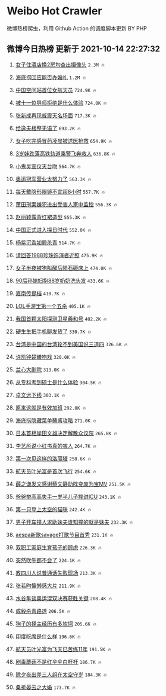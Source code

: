 # Weibo Hot Crawler 



微博热榜爬虫，利用 Github Action 的调度脚本更新 BY PHP 


## 微博今日热榜 更新于 2021-10-14 22:27:32 
1. [女子住酒店换2房均查出摄像头](https://s.weibo.com/weibo?q=%23%E5%A5%B3%E5%AD%90%E4%BD%8F%E9%85%92%E5%BA%97%E6%8D%A22%E6%88%BF%E5%9D%87%E6%9F%A5%E5%87%BA%E6%91%84%E5%83%8F%E5%A4%B4%23&Refer=top) `2.3M 🔥` 

1. [海底捞回应能否办婚礼](https://s.weibo.com/weibo?q=%23%E6%B5%B7%E5%BA%95%E6%8D%9E%E5%9B%9E%E5%BA%94%E8%83%BD%E5%90%A6%E5%8A%9E%E5%A9%9A%E7%A4%BC%23&Refer=top) `1.2M 🔥` 

1. [中国空间站首位女航天员](https://s.weibo.com/weibo?q=%23%E4%B8%AD%E5%9B%BD%E7%A9%BA%E9%97%B4%E7%AB%99%E9%A6%96%E4%BD%8D%E5%A5%B3%E8%88%AA%E5%A4%A9%E5%91%98%23&Refer=top) `724.9K 🔥` 

1. [被十一位导师拒绝是什么体验](https://s.weibo.com/weibo?q=%23%E8%A2%AB%E5%8D%81%E4%B8%80%E4%BD%8D%E5%AF%BC%E5%B8%88%E6%8B%92%E7%BB%9D%E6%98%AF%E4%BB%80%E4%B9%88%E4%BD%93%E9%AA%8C%23&Refer=top) `724.0K 🔥` 

1. [张新成再现威震天名场面](https://s.weibo.com/weibo?q=%23%E5%BC%A0%E6%96%B0%E6%88%90%E5%86%8D%E7%8E%B0%E5%A8%81%E9%9C%87%E5%A4%A9%E5%90%8D%E5%9C%BA%E9%9D%A2%23&Refer=top) `717.3K 🔥` 

1. [给逸夫楼整无语了](https://s.weibo.com/weibo?q=%23%E7%BB%99%E9%80%B8%E5%A4%AB%E6%A5%BC%E6%95%B4%E6%97%A0%E8%AF%AD%E4%BA%86%23&Refer=top) `693.2K 🔥` 

1. [女子吃完感冒药凌晨被送医抢救](https://s.weibo.com/weibo?q=%23%E5%A5%B3%E5%AD%90%E5%90%83%E5%AE%8C%E6%84%9F%E5%86%92%E8%8D%AF%E5%87%8C%E6%99%A8%E8%A2%AB%E9%80%81%E5%8C%BB%E6%8A%A2%E6%95%91%23&Refer=top) `654.9K 🔥` 

1. [3岁娃跌落高铁轨道乘警飞奔救人](https://s.weibo.com/weibo?q=%233%E5%B2%81%E5%A8%83%E8%B7%8C%E8%90%BD%E9%AB%98%E9%93%81%E8%BD%A8%E9%81%93%E4%B9%98%E8%AD%A6%E9%A3%9E%E5%A5%94%E6%95%91%E4%BA%BA%23&Refer=top) `636.8K 🔥` 

1. [小鬼吴宣仪天台吻](https://s.weibo.com/weibo?q=%23%E5%B0%8F%E9%AC%BC%E5%90%B4%E5%AE%A3%E4%BB%AA%E5%A4%A9%E5%8F%B0%E5%90%BB%23&Refer=top) `564.7K 🔥` 

1. [奥运冠军营业太努力了](https://s.weibo.com/weibo?q=%23%E5%A5%A5%E8%BF%90%E5%86%A0%E5%86%9B%E8%90%A5%E4%B8%9A%E5%A4%AA%E5%8A%AA%E5%8A%9B%E4%BA%86%23&Refer=top) `563.3K 🔥` 

1. [每天戴隐形眼镜不宜超8小时](https://s.weibo.com/weibo?q=%23%E6%AF%8F%E5%A4%A9%E6%88%B4%E9%9A%90%E5%BD%A2%E7%9C%BC%E9%95%9C%E4%B8%8D%E5%AE%9C%E8%B6%858%E5%B0%8F%E6%97%B6%23&Refer=top) `557.7K 🔥` 

1. [莆田刑案嫌犯进出受害人家中监控](https://s.weibo.com/weibo?q=%23%E8%8E%86%E7%94%B0%E5%88%91%E6%A1%88%E5%AB%8C%E7%8A%AF%E8%BF%9B%E5%87%BA%E5%8F%97%E5%AE%B3%E4%BA%BA%E5%AE%B6%E4%B8%AD%E7%9B%91%E6%8E%A7%23&Refer=top) `556.3K 🔥` 

1. [赵丽颖露背红裙造型](https://s.weibo.com/weibo?q=%23%E8%B5%B5%E4%B8%BD%E9%A2%96%E9%9C%B2%E8%83%8C%E7%BA%A2%E8%A3%99%E9%80%A0%E5%9E%8B%23&Refer=top) `555.3K 🔥` 

1. [中国正式进入探日时代](https://s.weibo.com/weibo?q=%23%E4%B8%AD%E5%9B%BD%E6%AD%A3%E5%BC%8F%E8%BF%9B%E5%85%A5%E6%8E%A2%E6%97%A5%E6%97%B6%E4%BB%A3%23&Refer=top) `552.0K 🔥` 

1. [杨紫沉香如屑杀青](https://s.weibo.com/weibo?q=%E6%9D%A8%E7%B4%AB%E6%B2%89%E9%A6%99%E5%A6%82%E5%B1%91%E6%9D%80%E9%9D%92&Refer=top) `514.7K 🔥` 

1. [请回答1988珍珠饰演者近照](https://s.weibo.com/weibo?q=%23%E8%AF%B7%E5%9B%9E%E7%AD%941988%E7%8F%8D%E7%8F%A0%E9%A5%B0%E6%BC%94%E8%80%85%E8%BF%91%E7%85%A7%23&Refer=top) `475.9K 🔥` 

1. [女子半夜被狗叫醒后陨石砸床上](https://s.weibo.com/weibo?q=%23%E5%A5%B3%E5%AD%90%E5%8D%8A%E5%A4%9C%E8%A2%AB%E7%8B%97%E5%8F%AB%E9%86%92%E5%90%8E%E9%99%A8%E7%9F%B3%E7%A0%B8%E5%BA%8A%E4%B8%8A%23&Refer=top) `474.0K 🔥` 

1. [90后孙媳妇抱88岁奶奶洗头发](https://s.weibo.com/weibo?q=%2390%E5%90%8E%E5%AD%99%E5%AA%B3%E5%A6%87%E6%8A%B188%E5%B2%81%E5%A5%B6%E5%A5%B6%E6%B4%97%E5%A4%B4%E5%8F%91%23&Refer=top) `433.6K 🔥` 

1. [嘉南传提档](https://s.weibo.com/weibo?q=%23%E5%98%89%E5%8D%97%E4%BC%A0%E6%8F%90%E6%A1%A3%23&Refer=top) `410.7K 🔥` 

1. [LOL手游里第一个五杀](https://s.weibo.com/weibo?q=%23LOL%E6%89%8B%E6%B8%B8%E9%87%8C%E7%AC%AC%E4%B8%80%E4%B8%AA%E4%BA%94%E6%9D%80%23&Refer=top) `405.1K 🔥` 

1. [我国首颗太阳探测卫星羲和号](https://s.weibo.com/weibo?q=%23%E6%88%91%E5%9B%BD%E9%A6%96%E9%A2%97%E5%A4%AA%E9%98%B3%E6%8E%A2%E6%B5%8B%E5%8D%AB%E6%98%9F%E7%BE%B2%E5%92%8C%E5%8F%B7%23&Refer=top) `402.2K 🔥` 

1. [硬生生把手机聊发货了](https://s.weibo.com/weibo?q=%23%E7%A1%AC%E7%94%9F%E7%94%9F%E6%8A%8A%E6%89%8B%E6%9C%BA%E8%81%8A%E5%8F%91%E8%B4%A7%E4%BA%86%23&Refer=top) `330.7K 🔥` 

1. [台湾是中国的台湾轮不到美国说三道四](https://s.weibo.com/weibo?q=%23%E5%8F%B0%E6%B9%BE%E6%98%AF%E4%B8%AD%E5%9B%BD%E7%9A%84%E5%8F%B0%E6%B9%BE%E8%BD%AE%E4%B8%8D%E5%88%B0%E7%BE%8E%E5%9B%BD%E8%AF%B4%E4%B8%89%E9%81%93%E5%9B%9B%23&Refer=top) `326.6K 🔥` 

1. [许凯钟楚曦吻戏](https://s.weibo.com/weibo?q=%23%E8%AE%B8%E5%87%AF%E9%92%9F%E6%A5%9A%E6%9B%A6%E5%90%BB%E6%88%8F%23&Refer=top) `320.0K 🔥` 

1. [兰心大剧院](https://s.weibo.com/weibo?q=%E5%85%B0%E5%BF%83%E5%A4%A7%E5%89%A7%E9%99%A2&Refer=top) `313.0K 🔥` 

1. [从专科考到硕士是什么体验](https://s.weibo.com/weibo?q=%23%E4%BB%8E%E4%B8%93%E7%A7%91%E8%80%83%E5%88%B0%E7%A1%95%E5%A3%AB%E6%98%AF%E4%BB%80%E4%B9%88%E4%BD%93%E9%AA%8C%23&Refer=top) `304.5K 🔥` 

1. [卓文远下线](https://s.weibo.com/weibo?q=%23%E5%8D%93%E6%96%87%E8%BF%9C%E4%B8%8B%E7%BA%BF%23&Refer=top) `303.1K 🔥` 

1. [原来这就是有效加班](https://s.weibo.com/weibo?q=%23%E5%8E%9F%E6%9D%A5%E8%BF%99%E5%B0%B1%E6%98%AF%E6%9C%89%E6%95%88%E5%8A%A0%E7%8F%AD%23&Refer=top) `292.0K 🔥` 

1. [海底捞隐藏菜单蘸酱攻略](https://s.weibo.com/weibo?q=%23%E6%B5%B7%E5%BA%95%E6%8D%9E%E9%9A%90%E8%97%8F%E8%8F%9C%E5%8D%95%E8%98%B8%E9%85%B1%E6%94%BB%E7%95%A5%23&Refer=top) `271.0K 🔥` 

1. [日本首相岸田文雄决定解散众议院](https://s.weibo.com/weibo?q=%23%E6%97%A5%E6%9C%AC%E9%A6%96%E7%9B%B8%E5%B2%B8%E7%94%B0%E6%96%87%E9%9B%84%E5%86%B3%E5%AE%9A%E8%A7%A3%E6%95%A3%E4%BC%97%E8%AE%AE%E9%99%A2%23&Refer=top) `265.8K 🔥` 

1. [李艺彤说小红书真的害人](https://s.weibo.com/weibo?q=%23%E6%9D%8E%E8%89%BA%E5%BD%A4%E8%AF%B4%E5%B0%8F%E7%BA%A2%E4%B9%A6%E7%9C%9F%E7%9A%84%E5%AE%B3%E4%BA%BA%23&Refer=top) `264.7K 🔥` 

1. [第一次见这样的洛丽塔](https://s.weibo.com/weibo?q=%23%E7%AC%AC%E4%B8%80%E6%AC%A1%E8%A7%81%E8%BF%99%E6%A0%B7%E7%9A%84%E6%B4%9B%E4%B8%BD%E5%A1%94%23&Refer=top) `258.6K 🔥` 

1. [航天员叶光富是首次飞行](https://s.weibo.com/weibo?q=%23%E8%88%AA%E5%A4%A9%E5%91%98%E5%8F%B6%E5%85%89%E5%AF%8C%E6%98%AF%E9%A6%96%E6%AC%A1%E9%A3%9E%E8%A1%8C%23&Refer=top) `254.6K 🔥` 

1. [薛之谦发文感谢蔡文静助阵变废为宝MV](https://s.weibo.com/weibo?q=%23%E8%96%9B%E4%B9%8B%E8%B0%A6%E5%8F%91%E6%96%87%E6%84%9F%E8%B0%A2%E8%94%A1%E6%96%87%E9%9D%99%E5%8A%A9%E9%98%B5%E5%8F%98%E5%BA%9F%E4%B8%BA%E5%AE%9DMV%23&Refer=top) `251.5K 🔥` 

1. [爸爸举高高失手一岁半儿子摔进ICU](https://s.weibo.com/weibo?q=%23%E7%88%B8%E7%88%B8%E4%B8%BE%E9%AB%98%E9%AB%98%E5%A4%B1%E6%89%8B%E4%B8%80%E5%B2%81%E5%8D%8A%E5%84%BF%E5%AD%90%E6%91%94%E8%BF%9BICU%23&Refer=top) `243.1K 🔥` 

1. [第一只登上太空的猫咪](https://s.weibo.com/weibo?q=%23%E7%AC%AC%E4%B8%80%E5%8F%AA%E7%99%BB%E4%B8%8A%E5%A4%AA%E7%A9%BA%E7%9A%84%E7%8C%AB%E5%92%AA%23&Refer=top) `242.4K 🔥` 

1. [男子开车撞人求助妹夫谁知撞的就是妹夫](https://s.weibo.com/weibo?q=%23%E7%94%B7%E5%AD%90%E5%BC%80%E8%BD%A6%E6%92%9E%E4%BA%BA%E6%B1%82%E5%8A%A9%E5%A6%B9%E5%A4%AB%E8%B0%81%E7%9F%A5%E6%92%9E%E7%9A%84%E5%B0%B1%E6%98%AF%E5%A6%B9%E5%A4%AB%23&Refer=top) `232.3K 🔥` 

1. [aespa新歌savage打歌节目首秀](https://s.weibo.com/weibo?q=%23aespa%E6%96%B0%E6%AD%8Csavage%E6%89%93%E6%AD%8C%E8%8A%82%E7%9B%AE%E9%A6%96%E7%A7%80%23&Refer=top) `231.1K 🔥` 

1. [双职工家庭生育孩子的顾虑](https://s.weibo.com/weibo?q=%23%E5%8F%8C%E8%81%8C%E5%B7%A5%E5%AE%B6%E5%BA%AD%E7%94%9F%E8%82%B2%E5%AD%A9%E5%AD%90%E7%9A%84%E9%A1%BE%E8%99%91%23&Refer=top) `226.3K 🔥` 

1. [突然吹牛都不会了](https://s.weibo.com/weibo?q=%23%E7%AA%81%E7%84%B6%E5%90%B9%E7%89%9B%E9%83%BD%E4%B8%8D%E4%BC%9A%E4%BA%86%23&Refer=top) `224.1K 🔥` 

1. [教四川人说普通话失败现场](https://s.weibo.com/weibo?q=%23%E6%95%99%E5%9B%9B%E5%B7%9D%E4%BA%BA%E8%AF%B4%E6%99%AE%E9%80%9A%E8%AF%9D%E5%A4%B1%E8%B4%A5%E7%8E%B0%E5%9C%BA%23&Refer=top) `213.3K 🔥` 

1. [张若昀慵懒感大片](https://s.weibo.com/weibo?q=%E5%BC%A0%E8%8B%A5%E6%98%80%E6%85%B5%E6%87%92%E6%84%9F%E5%A4%A7%E7%89%87&Refer=top) `211.9K 🔥` 

1. [水谷隼谈奥运混双决赛获胜关键](https://s.weibo.com/weibo?q=%23%E6%B0%B4%E8%B0%B7%E9%9A%BC%E8%B0%88%E5%A5%A5%E8%BF%90%E6%B7%B7%E5%8F%8C%E5%86%B3%E8%B5%9B%E8%8E%B7%E8%83%9C%E5%85%B3%E9%94%AE%23&Refer=top) `208.4K 🔥` 

1. [成毅杀青路透](https://s.weibo.com/weibo?q=%23%E6%88%90%E6%AF%85%E6%9D%80%E9%9D%92%E8%B7%AF%E9%80%8F%23&Refer=top) `206.5K 🔥` 

1. [狗子的择主经历有多坎坷](https://s.weibo.com/weibo?q=%23%E7%8B%97%E5%AD%90%E7%9A%84%E6%8B%A9%E4%B8%BB%E7%BB%8F%E5%8E%86%E6%9C%89%E5%A4%9A%E5%9D%8E%E5%9D%B7%23&Refer=top) `205.6K 🔥` 

1. [印度吃席是什么样](https://s.weibo.com/weibo?q=%23%E5%8D%B0%E5%BA%A6%E5%90%83%E5%B8%AD%E6%98%AF%E4%BB%80%E4%B9%88%E6%A0%B7%23&Refer=top) `196.6K 🔥` 

1. [航天员叶光富为飞天已苦练11年](https://s.weibo.com/weibo?q=%23%E8%88%AA%E5%A4%A9%E5%91%98%E5%8F%B6%E5%85%89%E5%AF%8C%E4%B8%BA%E9%A3%9E%E5%A4%A9%E5%B7%B2%E8%8B%A6%E7%BB%8311%E5%B9%B4%23&Refer=top) `191.5K 🔥` 

1. [剧毒蘑菇不是红伞伞白杆杆](https://s.weibo.com/weibo?q=%E5%89%A7%E6%AF%92%E8%98%91%E8%8F%87%E4%B8%8D%E6%98%AF%E7%BA%A2%E4%BC%9E%E4%BC%9E%E7%99%BD%E6%9D%86%E6%9D%86&Refer=top) `186.7K 🔥` 

1. [除夕夜出差三人组在太空守岁](https://s.weibo.com/weibo?q=%23%E9%99%A4%E5%A4%95%E5%A4%9C%E5%87%BA%E5%B7%AE%E4%B8%89%E4%BA%BA%E7%BB%84%E5%9C%A8%E5%A4%AA%E7%A9%BA%E5%AE%88%E5%B2%81%23&Refer=top) `184.3K 🔥` 

1. [桑祈晏云之大婚](https://s.weibo.com/weibo?q=%23%E6%A1%91%E7%A5%88%E6%99%8F%E4%BA%91%E4%B9%8B%E5%A4%A7%E5%A9%9A%23&Refer=top) `173.7K 🔥` 

